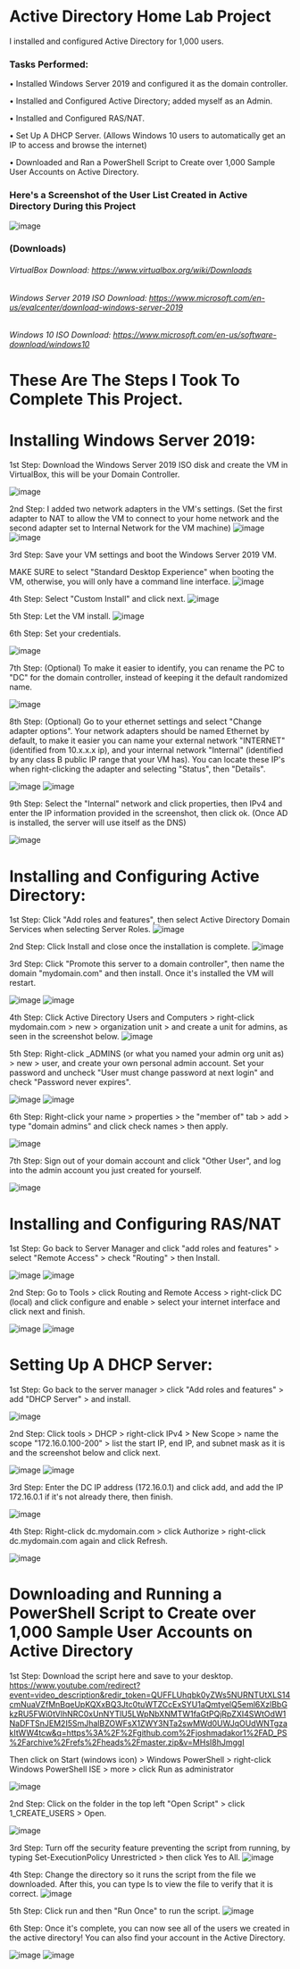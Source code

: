# Active Directory Home Lab Project

I installed and configured Active Directory for 1,000 users.

### Tasks Performed:

• Installed Windows Server 2019 and configured it as the domain controller.

• Installed and Configured Active Directory; added myself as an Admin.

• Installed and Configured RAS/NAT.

• Set Up A DHCP Server. (Allows Windows 10 users to automatically get an IP to access and browse the internet)

• Downloaded and Ran a PowerShell Script to Create over 1,000 Sample User Accounts on Active Directory.

### Here's a Screenshot of the User List Created in Active Directory During this Project
![image](https://github.com/andrewsingleton2/Building-An-Active-Directory/assets/150304510/cf837817-6179-44fe-97f0-ec4c7cda0dd1)


### (Downloads)
###### VirtualBox Download: https://www.virtualbox.org/wiki/Downloads
###### Windows Server 2019 ISO Download: https://www.microsoft.com/en-us/evalcenter/download-windows-server-2019
###### Windows 10 ISO Download: https://www.microsoft.com/en-us/software-download/windows10

# These Are The Steps I Took To Complete This Project.

# Installing Windows Server 2019:

1st Step: Download the Windows Server 2019 ISO disk and create the VM in VirtualBox, this will be your Domain Controller.

![image](https://github.com/andrewsingleton2/Active-Directory/assets/150304510/3c117755-b5f5-4965-b6f8-4b1f376a8e1b)

2nd Step: I added two network adapters in the VM's settings. (Set the first adapter to NAT to allow the VM to connect to your home network and the second adapter set to Internal Network for the VM machine)
![image](https://github.com/andrewsingleton2/Active-Directory/assets/150304510/b2b6ffa6-3192-4cdd-b8fb-86e7dd944f8b)
![image](https://github.com/andrewsingleton2/Active-Directory/assets/150304510/c5e1087b-6ba6-4b1d-bae7-c6ece018e97b)

3rd Step: Save your VM settings and boot the Windows Server 2019 VM. 

MAKE SURE to select "Standard Desktop Experience" when booting the VM, otherwise, you will only have a command line interface.
![image](https://github.com/andrewsingleton2/Active-Directory/assets/150304510/4c5a4f7a-d4c9-4191-88c3-0e576f6573f2)

4th Step: Select "Custom Install" and click next.
![image](https://github.com/andrewsingleton2/Active-Directory/assets/150304510/b859f2aa-dec5-4cfa-8857-4c2f52361a59)

5th Step: Let the VM install.
![image](https://github.com/andrewsingleton2/Active-Directory/assets/150304510/2ae8840b-3b19-4b19-b78c-5ba78530cd6c)

6th Step: Set your credentials.

![image](https://github.com/andrewsingleton2/Active-Directory/assets/150304510/9db1e6ed-caa7-413f-bb00-46dbf219c50d)

7th Step: (Optional) To make it easier to identify, you can rename the PC to "DC" for the domain controller, instead of keeping it the default randomized name.

![image](https://github.com/andrewsingleton2/Building-An-Active-Directory/assets/150304510/9c14caac-c1be-4b48-b559-06f3a128bf58)

8th Step: (Optional) Go to your ethernet settings and select "Change adapter options". Your network adapters should be named Ethernet by default, to make it easier you can name your external network "INTERNET" (identified from 10.x.x.x ip), and your internal network "Internal" (identified by any class B public IP range that your VM has). You can locate these IP's when right-clicking the adapter and selecting "Status", then "Details".

![image](https://github.com/andrewsingleton2/Building-An-Active-Directory/assets/150304510/bff961b6-7e6a-4b26-b0c5-d99711163f93)
![image](https://github.com/andrewsingleton2/Building-An-Active-Directory/assets/150304510/0e0d8d1e-3829-42fc-9a1b-2bb42838b376)

9th Step: Select the "Internal" network and click properties, then IPv4 and enter the IP information provided in the screenshot, then click ok. (Once AD is installed, the server will use itself as the DNS)

![image](https://github.com/andrewsingleton2/Building-An-Active-Directory/assets/150304510/aef26b89-275e-4088-8c08-33eb81448b98)

# Installing and Configuring Active Directory:

1st Step: Click "Add roles and features", then select Active Directory Domain Services when selecting Server Roles.
![image](https://github.com/andrewsingleton2/Building-An-Active-Directory/assets/150304510/1d3f849b-1746-462e-81c6-b604c22e0a92)

2nd Step: Click Install and close once the installation is complete.
![image](https://github.com/andrewsingleton2/Building-An-Active-Directory/assets/150304510/ca7b1f9a-e7c0-44ea-b906-7f38ab900d79)

3rd Step: Click "Promote this server to a domain controller", then name the domain "mydomain.com" and then install. Once it's installed the VM will restart.

![image](https://github.com/andrewsingleton2/Building-An-Active-Directory/assets/150304510/f57916d0-22e6-4025-a08c-0a4111ecb140)
![image](https://github.com/andrewsingleton2/Building-An-Active-Directory/assets/150304510/6ec3e872-0017-4d04-81fd-2db2b85db891)

4th Step: Click Active Directory Users and Computers > right-click mydomain.com > new > organization unit > and create a unit for admins, as seen in the screenshot below.
![image](https://github.com/andrewsingleton2/Building-An-Active-Directory/assets/150304510/e837fffa-7726-43bc-b579-96ced87e24e7)

5th Step: Right-click _ADMINS (or what you named your admin org unit as) > new > user, and create your own personal admin account. Set your password and uncheck "User must change password at next login" and check "Password never expires".

![image](https://github.com/andrewsingleton2/Building-An-Active-Directory/assets/150304510/2742898d-1c56-4d4d-8ce5-01092565f42c)
![image](https://github.com/andrewsingleton2/Building-An-Active-Directory/assets/150304510/295078a9-63a2-480c-bcc5-e31f8e8ee3a0)

6th Step: Right-click your name > properties > the "member of" tab > add > type "domain admins" and click check names > then apply.

![image](https://github.com/andrewsingleton2/Building-An-Active-Directory/assets/150304510/d3646129-2e85-4080-b1e2-06f0e6f128a1)

7th Step: Sign out of your domain account and click "Other User", and log into the admin account you just created for yourself.

![image](https://github.com/andrewsingleton2/Building-An-Active-Directory/assets/150304510/e217ac4f-8e7a-4d55-8865-764a773b0cbb)

# Installing and Configuring RAS/NAT
1st Step: Go back to Server Manager and click "add roles and features" > select "Remote Access" > check "Routing" > then Install.

![image](https://github.com/andrewsingleton2/Building-An-Active-Directory/assets/150304510/dc729d7d-03c8-4954-b410-e929f5c7be87)
![image](https://github.com/andrewsingleton2/Building-An-Active-Directory/assets/150304510/d94174c7-04c7-47c7-b5e0-347ccd48a5a9)

2nd Step: Go to Tools > click Routing and Remote Access > right-click DC (local) and click configure and enable > select your internet interface and click next and finish.

![image](https://github.com/andrewsingleton2/Building-An-Active-Directory/assets/150304510/b69b6ff4-5163-478f-b391-4a4e299128a0)
![image](https://github.com/andrewsingleton2/Building-An-Active-Directory/assets/150304510/9253c806-ae1e-4657-8ddc-cf5312ec4100)

# Setting Up A DHCP Server:

1st Step: Go back to the server manager > click "Add roles and features" > add "DHCP Server" > and install.

![image](https://github.com/andrewsingleton2/Building-An-Active-Directory/assets/150304510/79002618-486e-4057-b211-d347c4d428b4)

2nd Step: Click tools > DHCP > right-click IPv4 > New Scope > name the scope "172.16.0.100-200" > list the start IP, end IP, and subnet mask as it is and the screenshot below and click next.

![image](https://github.com/andrewsingleton2/Building-An-Active-Directory/assets/150304510/29410f50-3b5f-42e0-8b89-6ed436f13e3f)
![image](https://github.com/andrewsingleton2/Building-An-Active-Directory/assets/150304510/d0876985-4dfc-4796-865e-ae1c15f43d45)

3rd Step: Enter the DC IP address (172.16.0.1) and click add, and add the IP 172.16.0.1 if it's not already there, then finish.

![image](https://github.com/andrewsingleton2/Building-An-Active-Directory/assets/150304510/a1b4bcd7-8eec-45b6-b2aa-d3d678d66e22)

4th Step: Right-click dc.mydomain.com > click Authorize > right-click dc.mydomain.com again and click Refresh.

![image](https://github.com/andrewsingleton2/Building-An-Active-Directory/assets/150304510/5aeb36ac-ee05-4469-b309-bc4cd30aaa16)

# Downloading and Running a PowerShell Script to Create over 1,000 Sample User Accounts on Active Directory

1st Step: Download the script here and save to your desktop. https://www.youtube.com/redirect?event=video_description&redir_token=QUFFLUhqbk0yZWs5NURNTUtXLS14cmNuaVZfMnBqeUpKQXxBQ3Jtc0tuWTZCcExSYU1aQmtyelQ5eml6XzlBbGkzRU5FWi0tVlhNRC0xUnNYTlU5LWpNbXNMTW1faGtPQjRpZXI4SWtOdW1NaDFTSnJEM2I5SmJhalBZOWFsX1ZWY3NTa2swMWd0UWJqOUdWNTgzakItWW4tcw&q=https%3A%2F%2Fgithub.com%2Fjoshmadakor1%2FAD_PS%2Farchive%2Frefs%2Fheads%2Fmaster.zip&v=MHsI8hJmggI

Then click on Start (windows icon) > Windows PowerShell > right-click Windows PowerShell ISE > more > click Run as administrator

![image](https://github.com/andrewsingleton2/Building-An-Active-Directory/assets/150304510/fda545ee-c12a-453b-85f8-71c59fdae808)

2nd Step: Click on the folder in the top left "Open Script" > click 1_CREATE_USERS > Open.

![image](https://github.com/andrewsingleton2/Building-An-Active-Directory/assets/150304510/e39e56ae-2eb2-4847-8a42-5d10bb9b8c45)

3rd Step: Turn off the security feature preventing the script from running, by typing Set-ExecutionPolicy Unrestricted > then click Yes to All.
![image](https://github.com/andrewsingleton2/Building-An-Active-Directory/assets/150304510/366a2dbc-b160-4a18-a59b-32bbfe91e482)

4th Step: Change the directory so it runs the script from the file we downloaded. After this, you can type ls to view the file to verify that it is correct.
![image](https://github.com/andrewsingleton2/Building-An-Active-Directory/assets/150304510/aea53376-3d21-448d-8a12-d21e9ac59ffe)

5th Step: Click run and then "Run Once" to run the script.
![image](https://github.com/andrewsingleton2/Building-An-Active-Directory/assets/150304510/a6d96a9c-7a8d-4668-8e4b-89c2194ff5db)

6th Step: Once it's complete, you can now see all of the users we created in the active directory!
You can also find your account in the Active Directory.

![image](https://github.com/andrewsingleton2/Building-An-Active-Directory/assets/150304510/464d8adb-10d5-4cd6-ab8e-c3babf08e8a5)
![image](https://github.com/andrewsingleton2/Building-An-Active-Directory/assets/150304510/3f5ac6b6-7b70-47f5-a118-d666d8f078b2)
